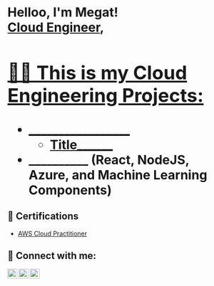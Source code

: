 <h1>Helloo, I'm Megat! <br/><a href="https://github.com/megat-hakim">Cloud Engineer</a>, <a href="https://www.linkedin.com/in/MegatHakim/"</h1>

<h2>👨‍💻 This is my Cloud Engineering Projects:</h2>

- <b>_________________</b>
  - [Title______](https:/mylink.com)
- <b>__________ (React, NodeJS, Azure, and Machine Learning Components)</b>

<h2> 📜 Certifications</h2>

- [AWS Cloud Practitioner](______________)

<h2> 🤳 Connect with me:</h2>

[<img align="left" alt="megathakim05 | Gmail" width="22px" src="https://cdn.jsdelivr.net/npm/simple-icons@v3/icons/gmail.svg" />][gmail]
[<img align="left" alt="MegatHakim | LinkedIn" width="22px" src="https://cdn.jsdelivr.net/npm/simple-icons@v3/icons/linkedin.svg" />][linkedin]
[<img align="left" alt="whos.kimm | Instagram" width="22px" src="https://cdn.jsdelivr.net/npm/simple-icons@v3/icons/instagram.svg" />][instagram]

[jobstreet]: https://my.jobstreet.com/profile/megatzahirhakim-binzulkifli-vNVsXCTfcr
[gmail]: megathakim05@gmail.com
[instagram]: https://www.instagram.com/whos.kimm/
[linkedin]: https://linkedin.com/in/MegatHakim

<!--
*megat-hakim/portfolio* is a ✨ special ✨ repository because its README.md (this file) appears on your GitHub profile.

Here are some ideas to get you started:

- 🔭 I’m currently working on ...
- 🌱 I’m currently learning ...
- 👯 I’m looking to collaborate on ...
- 🤔 I’m looking for help with ...
- 💬 Ask me about ...
- 📫 How to reach me: ...
- 😄 Pronouns: ...
- ⚡ Fun fact: ...
-->
